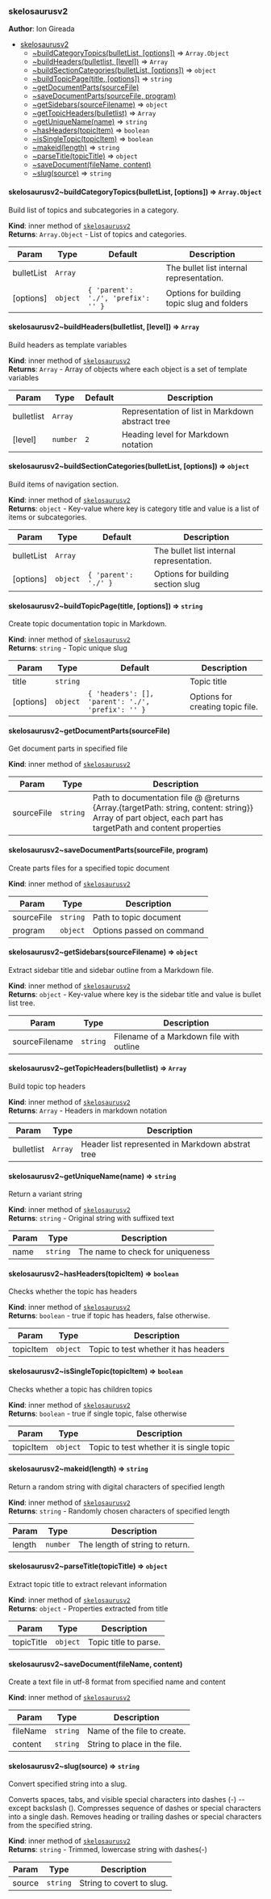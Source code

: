 <a name="module_skelosaurusv2"></a>

### skelosaurusv2
**Author**: Ion Gireada  

* [skelosaurusv2](#module_skelosaurusv2)
    * [~buildCategoryTopics(bulletList, [options])](#module_skelosaurusv2..buildCategoryTopics) ⇒ <code>Array.Object</code>
    * [~buildHeaders(bulletlist, [level])](#module_skelosaurusv2..buildHeaders) ⇒ <code>Array</code>
    * [~buildSectionCategories(bulletList, [options])](#module_skelosaurusv2..buildSectionCategories) ⇒ <code>object</code>
    * [~buildTopicPage(title, [options])](#module_skelosaurusv2..buildTopicPage) ⇒ <code>string</code>
    * [~getDocumentParts(sourceFile)](#module_skelosaurusv2..getDocumentParts)
    * [~saveDocumentParts(sourceFile, program)](#module_skelosaurusv2..saveDocumentParts)
    * [~getSidebars(sourceFilename)](#module_skelosaurusv2..getSidebars) ⇒ <code>object</code>
    * [~getTopicHeaders(bulletlist)](#module_skelosaurusv2..getTopicHeaders) ⇒ <code>Array</code>
    * [~getUniqueName(name)](#module_skelosaurusv2..getUniqueName) ⇒ <code>string</code>
    * [~hasHeaders(topicItem)](#module_skelosaurusv2..hasHeaders) ⇒ <code>boolean</code>
    * [~isSingleTopic(topicItem)](#module_skelosaurusv2..isSingleTopic) ⇒ <code>boolean</code>
    * [~makeid(length)](#module_skelosaurusv2..makeid) ⇒ <code>string</code>
    * [~parseTitle(topicTitle)](#module_skelosaurusv2..parseTitle) ⇒ <code>object</code>
    * [~saveDocument(fileName, content)](#module_skelosaurusv2..saveDocument)
    * [~slug(source)](#module_skelosaurusv2..slug) ⇒ <code>string</code>

<a name="module_skelosaurusv2..buildCategoryTopics"></a>

#### skelosaurusv2~buildCategoryTopics(bulletList, [options]) ⇒ <code>Array.Object</code>
Build list of topics and subcategories in a category.

**Kind**: inner method of [<code>skelosaurusv2</code>](#module_skelosaurusv2)  
**Returns**: <code>Array.Object</code> - List of topics and categories.  

| Param | Type | Default | Description |
| --- | --- | --- | --- |
| bulletList | <code>Array</code> |  | The bullet list internal representation. |
| [options] | <code>object</code> | <code>{ &#x27;parent&#x27;: &#x27;./&#x27;, &#x27;prefix&#x27;: &#x27;&#x27; }</code> | Options for building topic slug and folders |

<a name="module_skelosaurusv2..buildHeaders"></a>

#### skelosaurusv2~buildHeaders(bulletlist, [level]) ⇒ <code>Array</code>
Build headers as template variables

**Kind**: inner method of [<code>skelosaurusv2</code>](#module_skelosaurusv2)  
**Returns**: <code>Array</code> - Array of objects where each object is a set of template variables  

| Param | Type | Default | Description |
| --- | --- | --- | --- |
| bulletlist | <code>Array</code> |  | Representation of list in Markdown abstract tree |
| [level] | <code>number</code> | <code>2</code> | Heading level for Markdown notation |

<a name="module_skelosaurusv2..buildSectionCategories"></a>

#### skelosaurusv2~buildSectionCategories(bulletList, [options]) ⇒ <code>object</code>
Build items of navigation section.

**Kind**: inner method of [<code>skelosaurusv2</code>](#module_skelosaurusv2)  
**Returns**: <code>object</code> - Key-value where key is category title and value is a list of items or subcategories.  

| Param | Type | Default | Description |
| --- | --- | --- | --- |
| bulletList | <code>Array</code> |  | The bullet list internal representation. |
| [options] | <code>object</code> | <code>{ &#x27;parent&#x27;: &#x27;./&#x27; }</code> | Options for building section slug |

<a name="module_skelosaurusv2..buildTopicPage"></a>

#### skelosaurusv2~buildTopicPage(title, [options]) ⇒ <code>string</code>
Create topic documentation topic in Markdown.

**Kind**: inner method of [<code>skelosaurusv2</code>](#module_skelosaurusv2)  
**Returns**: <code>string</code> - Topic unique slug  

| Param | Type | Default | Description |
| --- | --- | --- | --- |
| title | <code>string</code> |  | Topic title |
| [options] | <code>object</code> | <code>{ &#x27;headers&#x27;: [], &#x27;parent&#x27;: &#x27;./&#x27;, &#x27;prefix&#x27;: &#x27;&#x27; }</code> | Options for creating topic file. |

<a name="module_skelosaurusv2..getDocumentParts"></a>

#### skelosaurusv2~getDocumentParts(sourceFile)
Get document parts in specified file

**Kind**: inner method of [<code>skelosaurusv2</code>](#module_skelosaurusv2)  

| Param | Type | Description |
| --- | --- | --- |
| sourceFile | <code>string</code> | Path to documentation file  @ @returns {Array.{targetPath: string, content: string}} Array of part object, each part has targetPath and content properties |

<a name="module_skelosaurusv2..saveDocumentParts"></a>

#### skelosaurusv2~saveDocumentParts(sourceFile, program)
Create parts files for a specified topic document

**Kind**: inner method of [<code>skelosaurusv2</code>](#module_skelosaurusv2)  

| Param | Type | Description |
| --- | --- | --- |
| sourceFile | <code>string</code> | Path to topic document |
| program | <code>object</code> | Options passed on command |

<a name="module_skelosaurusv2..getSidebars"></a>

#### skelosaurusv2~getSidebars(sourceFilename) ⇒ <code>object</code>
Extract sidebar title and sidebar outline from a Markdown file.

**Kind**: inner method of [<code>skelosaurusv2</code>](#module_skelosaurusv2)  
**Returns**: <code>object</code> - Key-value where key is the sidebar title and value is bullet list tree.  

| Param | Type | Description |
| --- | --- | --- |
| sourceFilename | <code>string</code> | Filename of a Markdown file with outline |

<a name="module_skelosaurusv2..getTopicHeaders"></a>

#### skelosaurusv2~getTopicHeaders(bulletlist) ⇒ <code>Array</code>
Build topic top headers

**Kind**: inner method of [<code>skelosaurusv2</code>](#module_skelosaurusv2)  
**Returns**: <code>Array</code> - Headers in markdown notation  

| Param | Type | Description |
| --- | --- | --- |
| bulletlist | <code>Array</code> | Header list represented in Markdown abstrat tree |

<a name="module_skelosaurusv2..getUniqueName"></a>

#### skelosaurusv2~getUniqueName(name) ⇒ <code>string</code>
Return a variant string

**Kind**: inner method of [<code>skelosaurusv2</code>](#module_skelosaurusv2)  
**Returns**: <code>string</code> - Original string with suffixed text  

| Param | Type | Description |
| --- | --- | --- |
| name | <code>string</code> | The name to check for uniqueness |

<a name="module_skelosaurusv2..hasHeaders"></a>

#### skelosaurusv2~hasHeaders(topicItem) ⇒ <code>boolean</code>
Checks whether the topic has headers

**Kind**: inner method of [<code>skelosaurusv2</code>](#module_skelosaurusv2)  
**Returns**: <code>boolean</code> - true if topic has headers, false otherwise.  

| Param | Type | Description |
| --- | --- | --- |
| topicItem | <code>object</code> | Topic to test whether it has headers |

<a name="module_skelosaurusv2..isSingleTopic"></a>

#### skelosaurusv2~isSingleTopic(topicItem) ⇒ <code>boolean</code>
Checks whether a topic has children topics

**Kind**: inner method of [<code>skelosaurusv2</code>](#module_skelosaurusv2)  
**Returns**: <code>boolean</code> - true if single topic, false otherwise  

| Param | Type | Description |
| --- | --- | --- |
| topicItem | <code>object</code> | Topic to test whether it is single topic |

<a name="module_skelosaurusv2..makeid"></a>

#### skelosaurusv2~makeid(length) ⇒ <code>string</code>
Return a random string with digital characters of specified length

**Kind**: inner method of [<code>skelosaurusv2</code>](#module_skelosaurusv2)  
**Returns**: <code>string</code> - Randomly chosen characters of specified length  

| Param | Type | Description |
| --- | --- | --- |
| length | <code>number</code> | The length of string to return. |

<a name="module_skelosaurusv2..parseTitle"></a>

#### skelosaurusv2~parseTitle(topicTitle) ⇒ <code>object</code>
Extract topic title to extract relevant information

**Kind**: inner method of [<code>skelosaurusv2</code>](#module_skelosaurusv2)  
**Returns**: <code>object</code> - Properties extracted from title  

| Param | Type | Description |
| --- | --- | --- |
| topicTitle | <code>object</code> | Topic title to parse. |

<a name="module_skelosaurusv2..saveDocument"></a>

#### skelosaurusv2~saveDocument(fileName, content)
Create a text file in utf-8 format from specified name and content

**Kind**: inner method of [<code>skelosaurusv2</code>](#module_skelosaurusv2)  

| Param | Type | Description |
| --- | --- | --- |
| fileName | <code>string</code> | Name of the file to create. |
| content | <code>string</code> | String to place in the file. |

<a name="module_skelosaurusv2..slug"></a>

#### skelosaurusv2~slug(source) ⇒ <code>string</code>
Convert specified string into a slug.Converts spaces, tabs, and visible special characters into dashes (-) -- except backslash (\).Compresses sequence of dashes or special characters into a single dash. Removes heading or trailingdashes or special characters from the specified string.

**Kind**: inner method of [<code>skelosaurusv2</code>](#module_skelosaurusv2)  
**Returns**: <code>string</code> - Trimmed, lowercase string with dashes(-)  

| Param | Type | Description |
| --- | --- | --- |
| source | <code>string</code> | String to covert to slug. |

